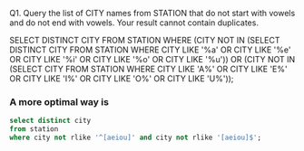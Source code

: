 Q1. Query the list of CITY names from STATION that do not start with vowels and do not end with vowels. Your result cannot contain duplicates.

SELECT DISTINCT CITY 
FROM STATION 
WHERE (CITY NOT IN (SELECT DISTINCT CITY FROM STATION WHERE CITY LIKE '%a' OR CITY LIKE '%e' OR CITY LIKE '%i' OR CITY LIKE '%o' OR CITY LIKE '%u'))
OR 
(CITY NOT IN (SELECT CITY FROM STATION WHERE CITY LIKE 'A%' OR CITY LIKE 'E%' OR CITY LIKE 'I%' OR CITY LIKE 'O%' OR CITY LIKE 'U%'));

### A more optimal way is 

```SQL
select distinct city 
from station 
where city not rlike '^[aeiou]' and city not rlike '[aeiou]$';
```
